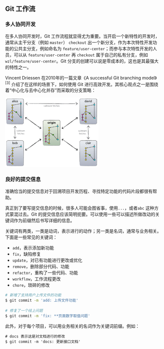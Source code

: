 ## Git 工作流

### 多人协同开发

在多人协同开发时，Git 工作流程就显得尤为重要。当开启一个新特性的开发时，通常从主干分支（例如 `master`） `checkout` 出一个新分支，作为本次特性开发功能的公共主分支，例如命名为 `feature/user-center`；而参与本次特性开发的人员，可以从 `feature/user-center` 再 `checkout` 属于自己的私有分支，例如 `wzl/feature/user-center`。Git 分支的创建可以说是零成本的，这也是其最强大的特性之一。

Vincent Driessen 在2010年的一篇文章《A successful Git branching model》<sup>[3]</sup> 介绍了在这样的场景下，如何使用 Git 进行高效开发。其核心观点之一是围绕着“中心化与去中心化并存”而采取的分支策略：

<img src="./images/centr-decentr.png" style="width: 60%;">

### 良好的提交信息

准确恰当的提交信息对于回溯项目开发历程、寻找特定功能的代码片段都很有帮助。

真正到了要写提交信息的时候，很多人可能会图省事，使用`...`，或者`abc` 这种方式蒙混过去。Git 的提交信息应该简明扼要。可以使用一些可以描述所做改动的关键词作为前缀然后书写详细的信息。

关键词有两类，一类是动词，表示进行的动作；另一类是名词，通常与业务相关。下面是一些常见的关键词：

+ `add`，表示添加新功能
+ `fix`，缺陷修复
+ `update`，对已有功能进行更改或优化
+ `remove`，删除部分代码、功能
+ `refactor`，重构了一些代码、功能
+ `workflow`，工作流程更改
+ `chore`，琐碎的修改

```bash
# 新增了支持用户上传文件的功能
$ git commit -m 'add: 上传文件功能'

# 修复了一个线上问题
$ git commit -m 'fix: **页面数字取值问题'
```

此外，对于每个项目，可以用业务相关的名词作为关键词前缀。例如：

```
# docs 表示这是对文档进行的修改
$ git commit -m 'docs: 更新接口文档'
```
